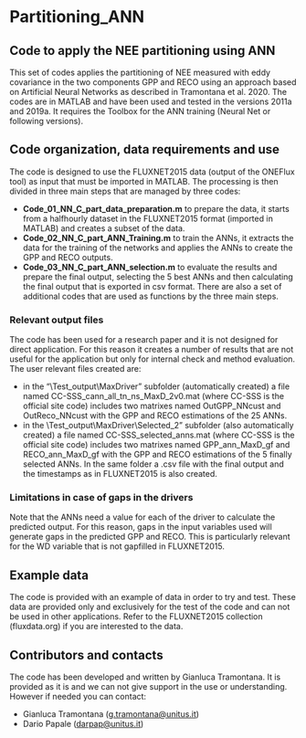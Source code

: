 # Partitioning_ANN
## Code to apply the NEE partitioning using ANN

This set of codes applies the partitioning of NEE measured with eddy covariance in the two components GPP and RECO using an approach based on Artificial Neural Networks as described in Tramontana et al. 2020. The codes are in MATLAB and have been used and tested in the versions 2011a and 2019a. It requires the Toolbox for the ANN training (Neural Net or following versions).

## Code organization, data requirements and use
The code is designed to use the FLUXNET2015 data (output of the ONEFlux tool) as input that must be imported in MATLAB. The processing is then divided in three main steps that are managed by three codes:
- **Code_01_NN_C_part_data_preparation.m** to prepare the data, it starts from a halfhourly dataset in the FLUXNET2015 format (imported in MATLAB) and creates a subset of the data.
- **Code_02_NN_C_part_ANN_Training.m** to train the ANNs, it extracts the data for the training of the networks and applies the ANNs to create the GPP and RECO outputs.
- **Code_03_NN_C_part_ANN_selection.m** to evaluate the results and prepare the final output, selecting the 5 best ANNs and then calculating the final output that is exported in csv format.
There are also a set of additional codes that are used as functions by the three main steps.
### Relevant output files
The code has been used for a research paper and it is not designed for direct application. For this reason it creates a number of results that are not useful for the application but only for internal check and method evaluation. The user relevant files created are:
- in the “\Test_output\MaxDriver” subfolder (automatically created) a file named CC-SSS_cann_all_tn_ns_MaxD_2v0.mat (where CC-SSS is the official site code) includes two matrixes named OutGPP_NNcust and OutReco_NNcust with the GPP and RECO estimations of the 25 ANNs.
- in the \Test_output\MaxDriver\Selected_2” subfolder (also automatically created) a file named CC-SSS_selected_anns.mat (where CC-SSS is the official site code) includes two matrixes named GPP_ann_MaxD_gf and RECO_ann_MaxD_gf with the GPP and RECO estimations of the 5 finally selected ANNs. In the same folder a .csv file with the final output and the timestamps as in FLUXNET2015 is also created.

### Limitations in case of gaps in the drivers
Note that the ANNs need a value for each of the driver to calculate the predicted output. For this reason, gaps in the input variables used will generate gaps in the predicted GPP and RECO. This is particularly relevant for the WD variable that is not gapfilled in FLUXNET2015.

## Example data
The code is provided with an example of data in order to try and test. These data are provided only and exclusively for the test of the code and can not be used in other applications. Refer to the FLUXNET2015 collection (fluxdata.org) if you are interested to the data.

## Contributors and contacts
The code has been developed and written by Gianluca Tramontana. It is provided as it is and we can not give support in the use or understanding. However if needed you can contact:
- Gianluca Tramontana (g.tramontana@unitus.it)
- Dario Papale (darpap@unitus.it)
